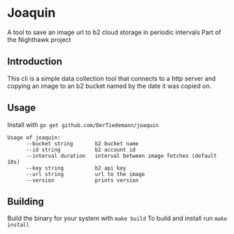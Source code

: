 # Joaquin

A tool to save an image url to b2 cloud storage in periodic intervals
Part of the Nighthawk project

## Introduction

This cli is a simple data collection tool that connects to a http server and copying an image to an b2 bucket named 
by the date it was copied on.

## Usage
Install with `go get github.com/DerTiedemann/joaquin`

```
Usage of joaquin:
      --bucket string       b2 bucket name
      --id string           b2 account id
      --interval duration   interval between image fetches (default 10s)
      --key string          b2 api key
      --url string          url to the image
      --version             prints version
```

## Building

Build the binary for your system with `make build`
To build and install run `make install`



